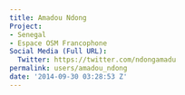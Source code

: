 ```yaml
---
title: Amadou Ndong
Project:
- Senegal
- Espace OSM Francophone
Social Media (Full URL):
  Twitter: https://twitter.com/ndongamadu
permalink: users/amadou_ndong
date: '2014-09-30 03:28:53 Z'
---
```


